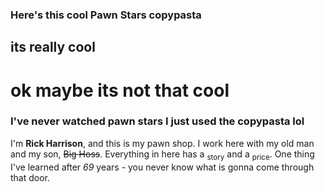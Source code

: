 ### Here's this cool Pawn Stars copypasta
## its really cool
# ok maybe its not that cool
### I've never watched pawn stars I just used the copypasta lol

I'm **Rick Harrison**, and this is my pawn shop. I work here with my old man and my son, ~~Big Hoss~~. Everything in here has a <sub>story</sub> and a <sub>price</sub>. One thing I've learned after *69* years - you never know what is gonna come through that door.

